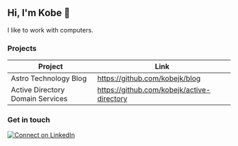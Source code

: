 ## Hi, I'm Kobe 👋

I like to work with computers.

### Projects

| Project                          	| Link                                       	|
|----------------------------------	|--------------------------------------------	|
| Astro Technology Blog            	| https://github.com/kobejk/blog             	|
| Active Directory Domain Services 	| https://github.com/kobejk/active-directory 	|

### Get in touch

[![Connect on LinkedIn](https://img.shields.io/badge/connect-%230077B5.svg?&style=for-the-badge&logo=linkedin)](https://www.linkedin.com/in/kobekunce)
